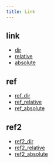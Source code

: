 ```yaml
---
title: Link
---
```


## link

- [dir](../guide/)
- [relative](./README.md)
- [absolute](/guide/README.md)

## ref

- [ref_dir]
- [ref_relative]
- [ref_absolute]

## ref2

- [ref2_dir][ref_dir]
- [ref2_relative][ref_relative]
- [ref2_absolute][ref_absolute]

[ref_dir]: ../guide/
[ref_relative]: ./README.md
[ref_absolute]: /guide/README.md
[absolute]: /guide/README.md
